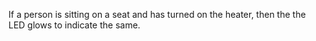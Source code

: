 If a person is sitting on a seat and has turned on the heater, then the the LED glows to indicate the same.
